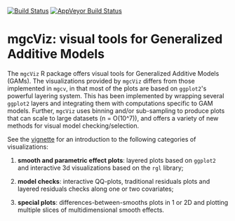 
[![Build Status](https://travis-ci.org/mfasiolo/mgcViz.svg?branch=master)](https://travis-ci.org/mfasiolo/mgcViz)
[![AppVeyor Build Status](https://ci.appveyor.com/api/projects/status/github/mfasiolo/mgcViz?branch=master&svg=true)](https://ci.appveyor.com/project/mfasiolo/mgcViz)

# **mgcViz**: visual tools for Generalized Additive Models

The `mgcViz` R package offers visual tools for Generalized Additive Models (GAMs). The visualizations provided by `mgcViz` differs from those implemented in `mgcv`, in that most of the plots are based on `ggplot2`'s powerful layering system. This has been implemented by wrapping several `ggplot2` layers and integrating them with computations specific to GAM models. Further, `mgcViz` uses binning and/or sub-sampling to produce plots that can scale to large datasets (n = O(10^7)), and offers a variety of new methods for visual model checking/selection.

See the [vignette](https://mfasiolo.github.io/mgcViz/articles/mgcviz.html) for an introduction to the following categories of visualizations: 

1. **smooth and parametric effect plots**: layered plots based on `ggplot2` and interactive 3d visualizations based on the `rgl` library;   

2. **model checks**: interactive QQ-plots, traditional residuals plots and layered residuals checks along one or two covariates;

3. **special plots**: differences-between-smooths plots in 1 or 2D and plotting multiple slices of multidimensional smooth effects.

